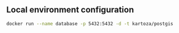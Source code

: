 ## Local environment configuration

```bash
docker run --name database -p 5432:5432 -d -t kartoza/postgis
```
